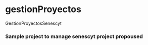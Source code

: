 # gestionProyectos
GestionProyectosSenescyt

### Sample project to manage senescyt project propoused
